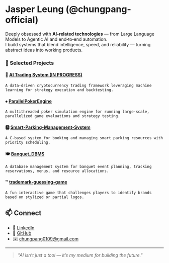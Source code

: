 # Jasper Leung (@chungpang-official)

Deeply obsessed with **AI‑related technologies** — from Large Language Models to Agentic AI and end‑to‑end automation.  
I build systems that blend intelligence, speed, and reliability — turning abstract ideas into working products.

### 🚀 Selected Projects
#### 🤖 [AI Trading System (IN PROGRESS)](https://github.com/chungpang-official/ai-trading-system)
```
A data‑driven cryptocurrency trading framework leveraging machine learning for strategy execution and backtesting.
```
#### ♠️ [ParallelPokerEngine](https://github.com/chungpang-official/ParallelPokerEngine)
```plaintext
A multithreaded poker simulation engine for running large‑scale, parallelized game evaluations and strategy testing.
```
#### 🅿️ [Smart‑Parking‑Management‑System](https://github.com/chungpang-official/Smart-Parking-Management-System)
```plaintext
A C‑based system for booking and managing smart parking resources with priority scheduling.
```
#### 🍽 [Banquet_DBMS](https://github.com/chungpang-official/Banquet_DBMS)
```plaintext
A database management system for banquet event planning, tracking reservations, menus, and resource allocations.
```
#### ™️ [trademark‑guessing‑game](https://github.com/chungpang-official/trademark-guessing-game)
```plaintext
A fun interactive game that challenges players to identify brands based on stylized or partial logos.
```
## 📫 Connect
- 💼 [LinkedIn](https://www.linkedin.com/in/jasper-leung-axce3d2y/)
- 🐙 [GitHub](https://github.com/chungpang-official)
- ✉️ chungpang0109@gmail.com

---

> *"AI isn’t just a tool — it’s my medium for building the future."*
